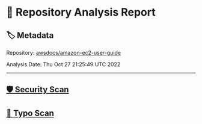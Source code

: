 # 🧪 Repository Analysis Report

## 🏷️ Metadata

Repository:
[awsdocs/amazon-ec2-user-guide](https://github.com/awsdocs/amazon-ec2-user-guide)

Analysis Date:
Thu Oct 27 21:25:49 UTC 2022

---

## [🛡️ Security Scan](./security)


## [🚫 Typo Scan](./typos)


